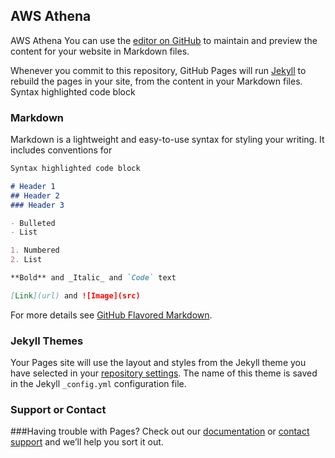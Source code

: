 ## AWS Athena 
AWS Athena 
You can use the [editor on GitHub](https://github.com/ElCampman/Pages/edit/gh-pages/index.md) to maintain and preview the content for your website in Markdown files.

Whenever you commit to this repository, GitHub Pages will run [Jekyll](https://jekyllrb.com/) to rebuild the pages in your site, from the content in your Markdown files.
Syntax highlighted code block
### Markdown

Markdown is a lightweight and easy-to-use syntax for styling your writing. It includes conventions for

```markdown
Syntax highlighted code block

# Header 1
## Header 2
### Header 3

- Bulleted
- List

1. Numbered
2. List

**Bold** and _Italic_ and `Code` text

[Link](url) and ![Image](src)
```

For more details see [GitHub Flavored Markdown](https://guides.github.com/features/mastering-markdown/).

### Jekyll Themes

Your Pages site will use the layout and styles from the Jekyll theme you have selected in your [repository settings](https://github.com/ElCampman/Pages/settings/pages). The name of this theme is saved in the Jekyll `_config.yml` configuration file.

### Support or Contact

###Having trouble with Pages? Check out our [documentation](https://docs.github.com/categories/github-pages-basics/) or [contact support](https://support.github.com###/contact) and we’ll help you sort it out.
